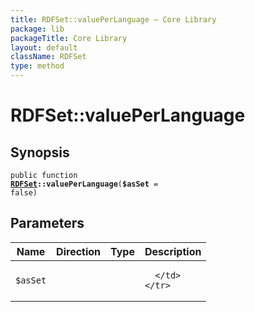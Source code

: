 ```yaml
---
title: RDFSet::valuePerLanguage — Core Library
package: lib
packageTitle: Core Library
layout: default
className: RDFSet
type: method
---
```


# RDFSet::valuePerLanguage

## Synopsis

<code>public function <b><a href="RDFSet">RDFSet</a>::valuePerLanguage</b>(<b>$asSet</b> = false)</code>

## Parameters

<table>
  <thead>
    <tr>
      <th>Name</th>
      <th>Direction</th>
      <th>Type</th>
      <th>Description</th>
    </tr>
  </thead>
  <tbody>
    <tr>
      <td><code>$asSet</code>
      <td><i></i></td>
      <td></td>
      <td>

      </td>
    </tr>
  </tbody>
</table>

